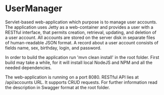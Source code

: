 # UserManager

Servlet-based web-application which purpose is to manage user accounts. The application uses Jetty as a web-container and provides  a user with a RESTful interface, that permits creation, retrieval, updating, and deletion of a user account. All accounts are stored on the server disk in separate files of human-readable JSON format. A record about a user account consists of fields name, sex, birthday, login, and password.

In order to build the application run 'mvn clean install' in the root folder. First build may take a while, for it will install local NodeJS and NPM and all the needed dependencies.

The web-application is running on a port 8080.
RESTful API lies at /api/accounts URL. It supports CRUD requests. For further information read the description in Swagger format at the root folder.
